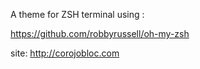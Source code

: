 A theme for ZSH terminal using :

https://github.com/robbyrussell/oh-my-zsh

site: http://corojobloc.com
